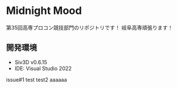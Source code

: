 # Midnight Mood
第35回高専プロコン競技部門のリポジトリです！
岐阜高専頑張ります！


## 開発環境
- Siv3D v0.6.15
- IDE: Visual Studio 2022

issue#1 test
test2 aaaaaa